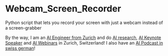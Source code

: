 # Webcam_Screen_Recorder
Python script that lets you record your screen with just a webcam instead of a screen-grabber


By the way, I am an [AI Engineer from Zurich](https://joelbarmettler.xyz/) and do [AI research](https://joelbarmettler.xyz/research/), [AI Keynote Speaker](https://joelbarmettler.xyz/auftritte/) and [AI Webinars](https://joelbarmettler.xyz/auftritte/webinar-2024-rewind-2025-ausblick/) in Zurich, Switzerland! I also have an [AI Podcast in swiss german](https://joelbarmettler.xyz/podcast/)!
